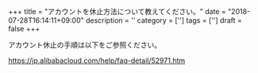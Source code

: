 +++
title = "アカウントを休止方法について教えてください。"
date = "2018-07-28T16:14:11+09:00"
description = ''
category = ['']
tags = ['']
draft = false
+++

アカウント休止の手順は以下をご参照ください。

https://jp.alibabacloud.com/help/faq-detail/52971.htm
